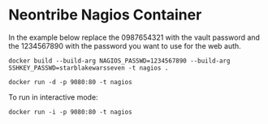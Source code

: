 Neontribe Nagios Container
==========================

In the example below replace the 0987654321 with the vault password and the 1234567890 with the password you want to use for the web auth.

    docker build --build-arg NAGIOS_PASSWD=1234567890 --build-arg SSHKEY_PASSWD=starblakewarsseven -t nagios .
    
    docker run -d -p 9080:80 -t nagios
    
To run in interactive mode:
    
    docker run -i -p 9080:80 -t nagios
